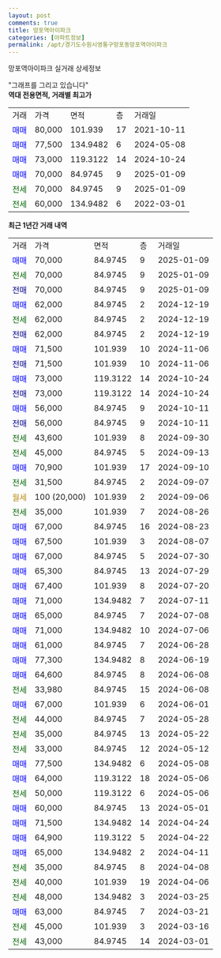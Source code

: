 ```yaml
---
layout: post
comments: true
title: 망포역아이파크
categories: [아파트정보]
permalink: /apt/경기도수원시영통구망포동망포역아이파크
---
```


망포역아이파크 실거래 상세정보

<script type="text/javascript">
  google.charts.load('current', {'packages':['line', 'corechart']});
  google.charts.setOnLoadCallback(drawChart);

  function drawChart() {
    var data = new google.visualization.DataTable();
    data.addColumn('date', '거래일');
    data.addColumn('number', "매매");
    data.addColumn('number', "전세");
    data.addColumn('number', "전매");

    data.addRows([[new Date(Date.parse("2025-01-09")), 70000, null, null], [new Date(Date.parse("2025-01-09")), null, 70000, null], [new Date(Date.parse("2025-01-09")), null, null, 70000], [new Date(Date.parse("2024-12-19")), 62000, null, null], [new Date(Date.parse("2024-12-19")), null, 62000, null], [new Date(Date.parse("2024-12-19")), null, null, 62000], [new Date(Date.parse("2024-11-06")), 71500, null, null], [new Date(Date.parse("2024-11-06")), null, null, 71500], [new Date(Date.parse("2024-10-24")), 73000, null, null], [new Date(Date.parse("2024-10-24")), null, null, 73000], [new Date(Date.parse("2024-10-11")), 56000, null, null], [new Date(Date.parse("2024-10-11")), null, null, 56000], [new Date(Date.parse("2024-09-30")), null, 43600, null], [new Date(Date.parse("2024-09-13")), null, 45000, null], [new Date(Date.parse("2024-09-10")), 70900, null, null], [new Date(Date.parse("2024-09-07")), null, 31500, null], [new Date(Date.parse("2024-09-06")), null, null, null], [new Date(Date.parse("2024-08-26")), null, 35000, null], [new Date(Date.parse("2024-08-23")), 67000, null, null], [new Date(Date.parse("2024-08-07")), 67500, null, null], [new Date(Date.parse("2024-07-30")), 67000, null, null], [new Date(Date.parse("2024-07-29")), 65300, null, null], [new Date(Date.parse("2024-07-20")), 67400, null, null], [new Date(Date.parse("2024-07-11")), 71000, null, null], [new Date(Date.parse("2024-07-08")), 65000, null, null], [new Date(Date.parse("2024-07-06")), 71000, null, null], [new Date(Date.parse("2024-06-28")), 61000, null, null], [new Date(Date.parse("2024-06-19")), 77300, null, null], [new Date(Date.parse("2024-06-08")), 64600, null, null], [new Date(Date.parse("2024-06-08")), null, 33980, null], [new Date(Date.parse("2024-06-01")), 67000, null, null], [new Date(Date.parse("2024-05-28")), null, 44000, null], [new Date(Date.parse("2024-05-22")), null, 35000, null], [new Date(Date.parse("2024-05-12")), null, 33000, null], [new Date(Date.parse("2024-05-08")), 77500, null, null], [new Date(Date.parse("2024-05-06")), 64000, null, null], [new Date(Date.parse("2024-05-06")), null, 50000, null], [new Date(Date.parse("2024-05-01")), 60000, null, null], [new Date(Date.parse("2024-04-24")), 71500, null, null], [new Date(Date.parse("2024-04-22")), 64900, null, null], [new Date(Date.parse("2024-04-11")), 65000, null, null], [new Date(Date.parse("2024-04-08")), null, 35000, null], [new Date(Date.parse("2024-04-06")), null, 40000, null], [new Date(Date.parse("2024-03-25")), null, 48000, null], [new Date(Date.parse("2024-03-21")), 63000, null, null], [new Date(Date.parse("2024-03-16")), null, 45000, null], [new Date(Date.parse("2024-03-01")), null, 43000, null]]);

    var options = {
      hAxis: {
        format: 'yyyy/MM/dd'
      },    
      lineWidth: 0,
      pointsVisible: true,    
      title: '최근 1년간 유형별 실거래가 분포',
      legend: { position: 'bottom' }
    };

    var formatter = new google.visualization.NumberFormat({pattern:'###,###'} );
    formatter.format(data, 1);
    formatter.format(data, 2);
    
    setTimeout(function() {
        var chart = new google.visualization.LineChart(document.getElementById('columnchart_material'));
        chart.draw(data, (options));
        document.getElementById('loading').style.display = 'none';
    }, 200);
  }
</script>


<div id="loading" style="z-index:20; display: block; margin-left: 0px">"그래프를 그리고 있습니다"</div>
<div id="columnchart_material" style="width: 95%; margin-left: 0px; display: block"></div>
<!-- contents start -->
<b>역대 전용면적, 거래별 최고가</b>
<table class="sortable">
    <tr>
      <td>거래</td>
      <td>가격</td>
      <td>면적</td>
      <td>층</td>
      <td>거래일</td>
    </tr>
        <tr>
          <td><a style="color: blue">매매</a></td>
          <td>80,000</td>
          <td>101.939</td>
          <td>17</td>
          <td>2021-10-11</td>
        </tr>            <tr>
          <td><a style="color: blue">매매</a></td>
          <td>77,500</td>
          <td>134.9482</td>
          <td>6</td>
          <td>2024-05-08</td>
        </tr>            <tr>
          <td><a style="color: blue">매매</a></td>
          <td>73,000</td>
          <td>119.3122</td>
          <td>14</td>
          <td>2024-10-24</td>
        </tr>            <tr>
          <td><a style="color: blue">매매</a></td>
          <td>70,000</td>
          <td>84.9745</td>
          <td>9</td>
          <td>2025-01-09</td>
        </tr>        
        <tr>
              <td><a style="color: darkgreen">전세</a></td>
              <td>70,000</td>
              <td>84.9745</td>
              <td>9</td>
              <td>2025-01-09</td>
            </tr>            <tr>
              <td><a style="color: darkgreen">전세</a></td>
              <td>60,000</td>
              <td>134.9482</td>
              <td>6</td>
              <td>2022-03-01</td>
            </tr>        
    
</table>

<b>최근 1년간 거래 내역</b>

<table class="sortable">
    <tr>
      <td>거래</td>
      <td>가격</td>
      <td>면적</td>
      <td>층</td>
      <td>거래일</td>
    </tr>
    <tr>
      <td><a style="color: blue">매매</a></td>
      <td>70,000</td>
      <td>84.9745</td>
      <td>9</td>
      <td>2025-01-09</td>
    </tr>          <tr>
      <td><a style="color: darkgreen">전세</a></td>
      <td>70,000</td>
      <td>84.9745</td>
      <td>9</td>
      <td>2025-01-09</td>
    </tr>          <tr>
      <td><a style="color: darkblue">전매</a></td>
      <td>70,000</td>
      <td>84.9745</td>
      <td>9</td>
      <td>2025-01-09</td>
    </tr>          <tr>
      <td><a style="color: blue">매매</a></td>
      <td>62,000</td>
      <td>84.9745</td>
      <td>2</td>
      <td>2024-12-19</td>
    </tr>          <tr>
      <td><a style="color: darkgreen">전세</a></td>
      <td>62,000</td>
      <td>84.9745</td>
      <td>2</td>
      <td>2024-12-19</td>
    </tr>          <tr>
      <td><a style="color: darkblue">전매</a></td>
      <td>62,000</td>
      <td>84.9745</td>
      <td>2</td>
      <td>2024-12-19</td>
    </tr>          <tr>
      <td><a style="color: blue">매매</a></td>
      <td>71,500</td>
      <td>101.939</td>
      <td>10</td>
      <td>2024-11-06</td>
    </tr>          <tr>
      <td><a style="color: darkblue">전매</a></td>
      <td>71,500</td>
      <td>101.939</td>
      <td>10</td>
      <td>2024-11-06</td>
    </tr>          <tr>
      <td><a style="color: blue">매매</a></td>
      <td>73,000</td>
      <td>119.3122</td>
      <td>14</td>
      <td>2024-10-24</td>
    </tr>          <tr>
      <td><a style="color: darkblue">전매</a></td>
      <td>73,000</td>
      <td>119.3122</td>
      <td>14</td>
      <td>2024-10-24</td>
    </tr>          <tr>
      <td><a style="color: blue">매매</a></td>
      <td>56,000</td>
      <td>84.9745</td>
      <td>9</td>
      <td>2024-10-11</td>
    </tr>          <tr>
      <td><a style="color: darkblue">전매</a></td>
      <td>56,000</td>
      <td>84.9745</td>
      <td>9</td>
      <td>2024-10-11</td>
    </tr>          <tr>
      <td><a style="color: darkgreen">전세</a></td>
      <td>43,600</td>
      <td>101.939</td>
      <td>8</td>
      <td>2024-09-30</td>
    </tr>          <tr>
      <td><a style="color: darkgreen">전세</a></td>
      <td>45,000</td>
      <td>84.9745</td>
      <td>5</td>
      <td>2024-09-13</td>
    </tr>          <tr>
      <td><a style="color: blue">매매</a></td>
      <td>70,900</td>
      <td>101.939</td>
      <td>17</td>
      <td>2024-09-10</td>
    </tr>          <tr>
      <td><a style="color: darkgreen">전세</a></td>
      <td>31,500</td>
      <td>84.9745</td>
      <td>2</td>
      <td>2024-09-07</td>
    </tr>          <tr>
      <td><a style="color: darkgoldenrod">월세</a></td>
      <td>100 (20,000)</td>
      <td>101.939</td>
      <td>2</td>
      <td>2024-09-06</td>
    </tr>          <tr>
      <td><a style="color: darkgreen">전세</a></td>
      <td>35,000</td>
      <td>101.939</td>
      <td>7</td>
      <td>2024-08-26</td>
    </tr>          <tr>
      <td><a style="color: blue">매매</a></td>
      <td>67,000</td>
      <td>84.9745</td>
      <td>16</td>
      <td>2024-08-23</td>
    </tr>          <tr>
      <td><a style="color: blue">매매</a></td>
      <td>67,500</td>
      <td>101.939</td>
      <td>3</td>
      <td>2024-08-07</td>
    </tr>          <tr>
      <td><a style="color: blue">매매</a></td>
      <td>67,000</td>
      <td>84.9745</td>
      <td>5</td>
      <td>2024-07-30</td>
    </tr>          <tr>
      <td><a style="color: blue">매매</a></td>
      <td>65,300</td>
      <td>84.9745</td>
      <td>13</td>
      <td>2024-07-29</td>
    </tr>          <tr>
      <td><a style="color: blue">매매</a></td>
      <td>67,400</td>
      <td>101.939</td>
      <td>8</td>
      <td>2024-07-20</td>
    </tr>          <tr>
      <td><a style="color: blue">매매</a></td>
      <td>71,000</td>
      <td>134.9482</td>
      <td>7</td>
      <td>2024-07-11</td>
    </tr>          <tr>
      <td><a style="color: blue">매매</a></td>
      <td>65,000</td>
      <td>84.9745</td>
      <td>7</td>
      <td>2024-07-08</td>
    </tr>          <tr>
      <td><a style="color: blue">매매</a></td>
      <td>71,000</td>
      <td>134.9482</td>
      <td>10</td>
      <td>2024-07-06</td>
    </tr>          <tr>
      <td><a style="color: blue">매매</a></td>
      <td>61,000</td>
      <td>84.9745</td>
      <td>7</td>
      <td>2024-06-28</td>
    </tr>          <tr>
      <td><a style="color: blue">매매</a></td>
      <td>77,300</td>
      <td>134.9482</td>
      <td>8</td>
      <td>2024-06-19</td>
    </tr>          <tr>
      <td><a style="color: blue">매매</a></td>
      <td>64,600</td>
      <td>84.9745</td>
      <td>8</td>
      <td>2024-06-08</td>
    </tr>          <tr>
      <td><a style="color: darkgreen">전세</a></td>
      <td>33,980</td>
      <td>84.9745</td>
      <td>15</td>
      <td>2024-06-08</td>
    </tr>          <tr>
      <td><a style="color: blue">매매</a></td>
      <td>67,000</td>
      <td>101.939</td>
      <td>6</td>
      <td>2024-06-01</td>
    </tr>          <tr>
      <td><a style="color: darkgreen">전세</a></td>
      <td>44,000</td>
      <td>84.9745</td>
      <td>7</td>
      <td>2024-05-28</td>
    </tr>          <tr>
      <td><a style="color: darkgreen">전세</a></td>
      <td>35,000</td>
      <td>84.9745</td>
      <td>13</td>
      <td>2024-05-22</td>
    </tr>          <tr>
      <td><a style="color: darkgreen">전세</a></td>
      <td>33,000</td>
      <td>84.9745</td>
      <td>12</td>
      <td>2024-05-12</td>
    </tr>          <tr>
      <td><a style="color: blue">매매</a></td>
      <td>77,500</td>
      <td>134.9482</td>
      <td>6</td>
      <td>2024-05-08</td>
    </tr>          <tr>
      <td><a style="color: blue">매매</a></td>
      <td>64,000</td>
      <td>119.3122</td>
      <td>18</td>
      <td>2024-05-06</td>
    </tr>          <tr>
      <td><a style="color: darkgreen">전세</a></td>
      <td>50,000</td>
      <td>119.3122</td>
      <td>6</td>
      <td>2024-05-06</td>
    </tr>          <tr>
      <td><a style="color: blue">매매</a></td>
      <td>60,000</td>
      <td>84.9745</td>
      <td>13</td>
      <td>2024-05-01</td>
    </tr>          <tr>
      <td><a style="color: blue">매매</a></td>
      <td>71,500</td>
      <td>134.9482</td>
      <td>14</td>
      <td>2024-04-24</td>
    </tr>          <tr>
      <td><a style="color: blue">매매</a></td>
      <td>64,900</td>
      <td>119.3122</td>
      <td>5</td>
      <td>2024-04-22</td>
    </tr>          <tr>
      <td><a style="color: blue">매매</a></td>
      <td>65,000</td>
      <td>134.9482</td>
      <td>2</td>
      <td>2024-04-11</td>
    </tr>          <tr>
      <td><a style="color: darkgreen">전세</a></td>
      <td>35,000</td>
      <td>84.9745</td>
      <td>8</td>
      <td>2024-04-08</td>
    </tr>          <tr>
      <td><a style="color: darkgreen">전세</a></td>
      <td>40,000</td>
      <td>101.939</td>
      <td>19</td>
      <td>2024-04-06</td>
    </tr>          <tr>
      <td><a style="color: darkgreen">전세</a></td>
      <td>48,000</td>
      <td>134.9482</td>
      <td>3</td>
      <td>2024-03-25</td>
    </tr>          <tr>
      <td><a style="color: blue">매매</a></td>
      <td>63,000</td>
      <td>84.9745</td>
      <td>7</td>
      <td>2024-03-21</td>
    </tr>          <tr>
      <td><a style="color: darkgreen">전세</a></td>
      <td>45,000</td>
      <td>101.939</td>
      <td>3</td>
      <td>2024-03-16</td>
    </tr>          <tr>
      <td><a style="color: darkgreen">전세</a></td>
      <td>43,000</td>
      <td>84.9745</td>
      <td>14</td>
      <td>2024-03-01</td>
    </tr>      </table>
<!-- contents end -->    

